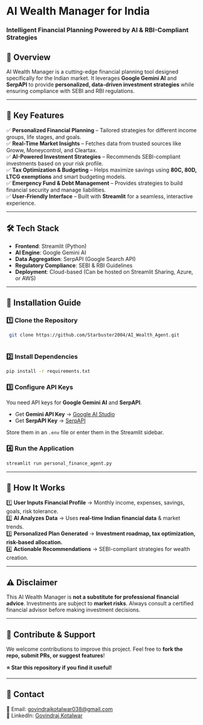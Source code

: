 # AI Wealth Manager for India 

### Intelligent Financial Planning Powered by AI & RBI-Compliant Strategies

## 🚀 Overview
AI Wealth Manager is a cutting-edge financial planning tool designed specifically for the Indian market. It leverages **Google Gemini AI** and **SerpAPI** to provide **personalized, data-driven investment strategies** while ensuring compliance with SEBI and RBI regulations.

---

## 🎯 Key Features
✅ **Personalized Financial Planning** – Tailored strategies for different income groups, life stages, and goals.  
✅ **Real-Time Market Insights** – Fetches data from trusted sources like Groww, Moneycontrol, and Cleartax.  
✅ **AI-Powered Investment Strategies** – Recommends SEBI-compliant investments based on your risk profile.  
✅ **Tax Optimization & Budgeting** – Helps maximize savings using **80C, 80D, LTCG exemptions** and smart budgeting models.  
✅ **Emergency Fund & Debt Management** – Provides strategies to build financial security and manage liabilities.  
✅ **User-Friendly Interface** – Built with **Streamlit** for a seamless, interactive experience.  

---

## 🛠️ Tech Stack
- **Frontend**: Streamlit (Python)
- **AI Engine**: Google Gemini AI
- **Data Aggregation**: SerpAPI (Google Search API)
- **Regulatory Compliance**: SEBI & RBI Guidelines
- **Deployment**: Cloud-based (Can be hosted on Streamlit Sharing, Azure, or AWS)

---

## 🔧 Installation Guide
### 1️⃣ Clone the Repository
```sh
 git clone https://github.com/Starbuster2004/AI_Wealth_Agent.git
 
```

### 2️⃣ Install Dependencies
```sh
pip install -r requirements.txt
```

### 3️⃣ Configure API Keys
You need API keys for **Google Gemini AI** and **SerpAPI**.
- Get **Gemini API Key** → [Google AI Studio](https://makersuite.google.com/app/apikey)
- Get **SerpAPI Key** → [SerpAPI](https://serpapi.com/manage-api-key)

Store them in an `.env` file or enter them in the Streamlit sidebar.

### 4️⃣ Run the Application
```sh
streamlit run personal_finance_agent.py
```

---

## 🏦 How It Works
1️⃣ **User Inputs Financial Profile** → Monthly income, expenses, savings, goals, risk tolerance.  
2️⃣ **AI Analyzes Data** → Uses **real-time Indian financial data** & market trends.  
3️⃣ **Personalized Plan Generated** → **Investment roadmap, tax optimization, risk-based allocation.**  
4️⃣ **Actionable Recommendations** → SEBI-compliant strategies for wealth creation.  




---

## ⚠️ Disclaimer
This AI Wealth Manager is **not a substitute for professional financial advice**. Investments are subject to **market risks**. Always consult a certified financial advisor before making investment decisions. 

---

## 📢 Contribute & Support
We welcome contributions to improve this project. Feel free to **fork the repo, submit PRs, or suggest features**!

**⭐ Star this repository if you find it useful!**

---

## 📩 Contact
📧 Email: [govindrajkotalwar038@gmail.com](mailto:govindrajkotalwar038@gmail.com)  
📌 LinkedIn: [Govindraj Kotalwar](https://www.linkedin.com/in/govindraj-kotalwar-2004-297986257/)  
